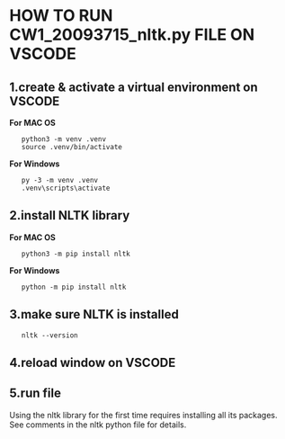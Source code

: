 # HOW TO RUN CW1_20093715_nltk.py FILE ON VSCODE
## 1.create & activate a virtual environment on VSCODE
**For MAC OS**

       python3 -m venv .venv
       source .venv/bin/activate
    
**For Windows**

       py -3 -m venv .venv
       .venv\scripts\activate
    
## 2.install NLTK library
**For MAC OS**

       python3 -m pip install nltk
       
**For Windows**

       python -m pip install nltk
    
## 3.make sure NLTK is installed
       nltk --version
       
## 4.reload window on VSCODE
## 5.run file
Using the nltk library for the first time requires installing all its packages. See comments in the nltk python file for details. 
